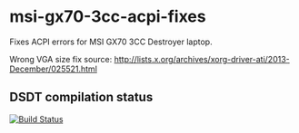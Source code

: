 # msi-gx70-3cc-acpi-fixes
Fixes ACPI errors for MSI GX70 3CC Destroyer laptop.

Wrong VGA size fix source: http://lists.x.org/archives/xorg-driver-ati/2013-December/025521.html

DSDT compilation status
-------
[![Build Status](https://travis-ci.org/hoefling/msi-gx70-3cc-acpi-fixes.svg?branch=master)](https://travis-ci.org/hoefling/msi-gx70-3cc-acpi-fixes)
